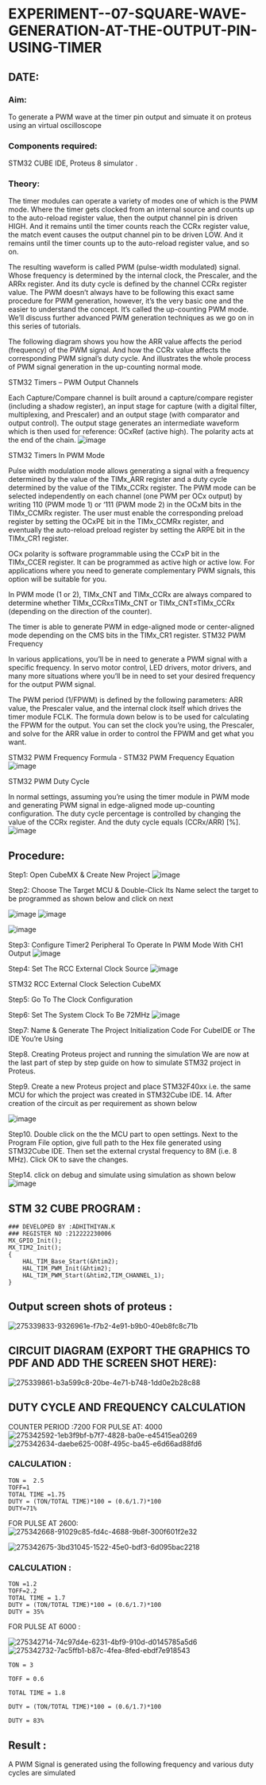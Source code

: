 # EXPERIMENT--07-SQUARE-WAVE-GENERATION-AT-THE-OUTPUT-PIN-USING-TIMER

## DATE:

### Aim:
To generate a PWM wave at the timer pin output and  simuate it on  proteus using an virtual oscilloscope  

### Components required:
STM32 CUBE IDE, Proteus 8 simulator .

### Theory:

The timer modules can operate a variety of modes one of which is the PWM mode. Where the timer gets clocked from an internal source and counts up to the auto-reload register value, then the output channel pin is driven HIGH. And it remains until the timer counts reach the CCRx register value, the match event causes the output channel pin to be driven LOW. And it remains until the timer counts up to the auto-reload register value, and so on.

The resulting waveform is called PWM (pulse-width modulated) signal. Whose frequency is determined by the internal clock, the Prescaler, and the ARRx register. And its duty cycle is defined by the channel CCRx register value. The PWM doesn’t always have to be following this exact same procedure for PWM generation, however, it’s the very basic one and the easier to understand the concept. It’s called the up-counting PWM mode. We’ll discuss further advanced PWM generation techniques as we go on in this series of tutorials.

The following diagram shows you how the ARR value affects the period (frequency) of the PWM signal. And how the CCRx value affects the corresponding PWM signal’s duty cycle. And illustrates the whole process of PWM signal generation in the up-counting normal mode.

STM32 Timers – PWM Output Channels

Each Capture/Compare channel is built around a capture/compare register (including a shadow register), an input stage for capture (with a digital filter, multiplexing, and Prescaler) and an output stage (with comparator and output control). The output stage generates an intermediate waveform which is then used for reference: OCxRef (active high). The polarity acts at the end of the chain.
![image](https://github.com/vasanthkumarch/EXPERIMENT--07-SQUARE-WAVE-GENERATION-AT-THE-OUTPUT-PIN-USING-TIMER/assets/36288975/87457b57-4311-440b-8cbe-a9d78db4335a)

STM32 Timers In PWM Mode

Pulse width modulation mode allows generating a signal with a frequency determined by the value of the TIMx_ARR register and a duty cycle determined by the value of the TIMx_CCRx register. The PWM mode can be selected independently on each channel (one PWM per OCx output) by writing 110 (PWM mode 1) or ‘111 (PWM mode 2) in the OCxM bits in the TIMx_CCMRx register. The user must enable the corresponding preload register by setting the OCxPE bit in the TIMx_CCMRx register, and eventually the auto-reload preload register by setting the ARPE bit in the TIMx_CR1 register.

OCx polarity is software programmable using the CCxP bit in the TIMx_CCER register. It can be programmed as active high or active low. For applications where you need to generate complementary PWM signals, this option will be suitable for you.

In PWM mode (1 or 2), TIMx_CNT and TIMx_CCRx are always compared to determine whether TIMx_CCRx≤TIMx_CNT or TIMx_CNT≤TIMx_CCRx (depending on the direction of the counter).

The timer is able to generate PWM in edge-aligned mode or center-aligned mode depending on the CMS bits in the TIMx_CR1 register.
STM32 PWM Frequency

In various applications, you’ll be in need to generate a PWM signal with a specific frequency. In servo motor control, LED drivers, motor drivers, and many more situations where you’ll be in need to set your desired frequency for the output PWM signal.

The PWM period (1/FPWM) is defined by the following parameters: ARR value, the Prescaler value, and the internal clock itself which drives the timer module FCLK. The formula down below is to be used for calculating the FPWM for the output. You can set the clock you’re using, the Prescaler, and solve for the ARR value in order to control the FPWM and get what you want.

STM32 PWM Frequency Formula - STM32 PWM Frequency Equation
![image](https://github.com/vasanthkumarch/EXPERIMENT--07-SQUARE-WAVE-GENERATION-AT-THE-OUTPUT-PIN-USING-TIMER/assets/36288975/aca8a20e-9b99-40c1-bada-f31accaa2ae9)

STM32 PWM Duty Cycle

In normal settings, assuming you’re using the timer module in PWM mode and generating PWM signal in edge-aligned mode up-counting configuration. The duty cycle percentage is controlled by changing the value of the CCRx register. And the duty cycle equals (CCRx/ARR) [%].
![image](https://github.com/vasanthkumarch/EXPERIMENT--07-SQUARE-WAVE-GENERATION-AT-THE-OUTPUT-PIN-USING-TIMER/assets/36288975/58ce0807-331e-49f7-bc8d-373f82592a92)



## Procedure:
Step1: Open CubeMX & Create New Project
 ![image](https://user-images.githubusercontent.com/36288975/226189166-ac10578c-c059-40e7-8b80-9f84f64bf088.png)


Step2: Choose The Target MCU & Double-Click Its Name select the target to be programmed  as shown below and click on next 

 ![image](https://user-images.githubusercontent.com/36288975/226189215-2d13ebfb-507f-44fc-b772-02232e97c0e3.png)
![image](https://user-images.githubusercontent.com/36288975/226189230-bf2d90dd-9695-4aaf-b2a6-6d66454e81fc.png)

![image](https://user-images.githubusercontent.com/36288975/226189280-ed5dcf1d-dd8d-43ae-815d-491085f4863b.png)

Step3: Configure Timer2 Peripheral To Operate In PWM Mode With CH1 Output
![image](https://github.com/vasanthkumarch/EXPERIMENT--07-SQUARE-WAVE-GENERATION-AT-THE-OUTPUT-PIN-USING-TIMER/assets/36288975/682c851a-7dfe-4089-8395-f76088d43896)


Step4: Set The RCC External Clock Source
![image](https://github.com/vasanthkumarch/EXPERIMENT--07-SQUARE-WAVE-GENERATION-AT-THE-OUTPUT-PIN-USING-TIMER/assets/36288975/8888af3b-63e2-4760-a51b-17b477763941)


STM32 RCC External Clock Selection CubeMX

Step5: Go To The Clock Configuration

Step6: Set The System Clock To Be 72MHz
![image](https://github.com/vasanthkumarch/EXPERIMENT--07-SQUARE-WAVE-GENERATION-AT-THE-OUTPUT-PIN-USING-TIMER/assets/36288975/4ea03faa-fb90-4b31-8079-3db5f959f2c3)


Step7: Name & Generate The Project Initialization Code For CubeIDE or The IDE You’re Using



Step8.  Creating Proteus project and running the simulation
We are now at the last part of step by step guide on how to simulate STM32 project in Proteus.

Step9. Create a new Proteus project and place STM32F40xx i.e. the same MCU for which the project was created in STM32Cube IDE. 
14. After creation of the circuit as per requirement as shown below 

 ![image](https://github.com/vasanthkumarch/EXPERIMENT--07-SQUARE-WAVE-GENERATION-AT-THE-OUTPUT-PIN-USING-TIMER/assets/36288975/4f377f5e-bdda-489e-a416-c712c893831d)

Step10. Double click on the the MCU part to open settings. Next to the Program File option, give full path to the Hex file generated using STM32Cube IDE. Then set the external crystal frequency to 8M (i.e. 8 MHz). Click OK to save the changes.

 
Step14. click on debug and simulate using simulation as shown below 
 ![image](https://github.com/vasanthkumarch/EXPERIMENT--07-SQUARE-WAVE-GENERATION-AT-THE-OUTPUT-PIN-USING-TIMER/assets/36288975/b8efbfc2-f0c5-4106-8117-3a6e7ac87f6c)


 

  

## STM 32 CUBE PROGRAM :

```
### DEVELOPED BY :ADHITHIYAN.K
### REGISTER NO :212222230006
MX_GPIO_Init();
MX_TIM2_Init();
{
    HAL_TIM_Base_Start(&htim2);
    HAL_TIM_PWM_Init(&htim2);
    HAL_TIM_PWM_Start(&htim2,TIM_CHANNEL_1);
}

```
## Output screen shots of proteus  :
 ![275339833-9326961e-f7b2-4e91-b9b0-40eb8fc8c71b](https://github.com/AdhithiyanK/EXPERIMENT--07-SQUARE-WAVE-GENERATION-AT-THE-OUTPUT-PIN-USING-TIMER/assets/121029258/49850982-ffcc-4adb-860e-14f744baab61)

 
 ## CIRCUIT DIAGRAM (EXPORT THE GRAPHICS TO PDF AND ADD THE SCREEN SHOT HERE): 
 ![275339861-b3a599c8-20be-4e71-b748-1dd0e2b28c88](https://github.com/AdhithiyanK/EXPERIMENT--07-SQUARE-WAVE-GENERATION-AT-THE-OUTPUT-PIN-USING-TIMER/assets/121029258/617dfc1b-8981-4d2f-b808-88ffa3a1cc52)


## DUTY CYCLE AND FREQUENCY CALCULATION 
COUNTER PERIOD :7200
FOR PULSE AT: 4000
![275342592-1eb3f9bf-b7f7-4828-ba0e-e45415ea0269](https://github.com/AdhithiyanK/EXPERIMENT--07-SQUARE-WAVE-GENERATION-AT-THE-OUTPUT-PIN-USING-TIMER/assets/121029258/bf59c6a6-e682-4ba7-8fb9-3e10d621bbaa)
![275342634-daebe625-008f-495c-ba45-e6d66ad88fd6](https://github.com/AdhithiyanK/EXPERIMENT--07-SQUARE-WAVE-GENERATION-AT-THE-OUTPUT-PIN-USING-TIMER/assets/121029258/f7667c7c-d4b1-421f-8205-a872c051d9a3)
### CALCULATION :
```
TON =  2.5
TOFF=1
TOTAL TIME =1.75 
DUTY = (TON/TOTAL TIME)*100 = (0.6/1.7)*100
DUTY=71%
```
FOR PULSE AT 2600:
![275342668-91029c85-fd4c-4688-9b8f-300f601f2e32](https://github.com/AdhithiyanK/EXPERIMENT--07-SQUARE-WAVE-GENERATION-AT-THE-OUTPUT-PIN-USING-TIMER/assets/121029258/a684736e-38f8-4655-ad90-2163bc6f54c3)

 ![275342675-3bd31045-1522-45e0-bdf3-6d095bac2218](https://github.com/AdhithiyanK/EXPERIMENT--07-SQUARE-WAVE-GENERATION-AT-THE-OUTPUT-PIN-USING-TIMER/assets/121029258/e28aea1e-111a-4ea3-96fa-3152b90ccc5e)
 ### CALCULATION :
 ```
TON =1.2
TOFF=2.2
TOTAL TIME = 1.7
DUTY = (TON/TOTAL TIME)*100 = (0.6/1.7)*100
DUTY = 35%
```
FOR PULSE AT 6000 :

 ![275342714-74c97d4e-6231-4bf9-910d-d0145785a5d6](https://github.com/AdhithiyanK/EXPERIMENT--07-SQUARE-WAVE-GENERATION-AT-THE-OUTPUT-PIN-USING-TIMER/assets/121029258/fa3d9e07-1ffb-4d68-bc39-48a0ec5784d7) 
![275342732-7ac5ffb1-b87c-4fea-8fed-ebdf7e918543](https://github.com/AdhithiyanK/EXPERIMENT--07-SQUARE-WAVE-GENERATION-AT-THE-OUTPUT-PIN-USING-TIMER/assets/121029258/b1109013-cbcd-49b5-8b2d-a3883a0be0fd)
```
TON = 3

TOFF = 0.6

TOTAL TIME = 1.8

DUTY = (TON/TOTAL TIME)*100 = (0.6/1.7)*100

DUTY = 83%
```
## Result :
A PWM Signal is generated using the following frequency and various duty cycles are simulated 




